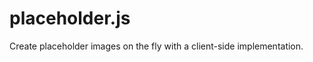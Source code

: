 placeholder.js
==============

Create placeholder images on the fly with a client-side implementation.